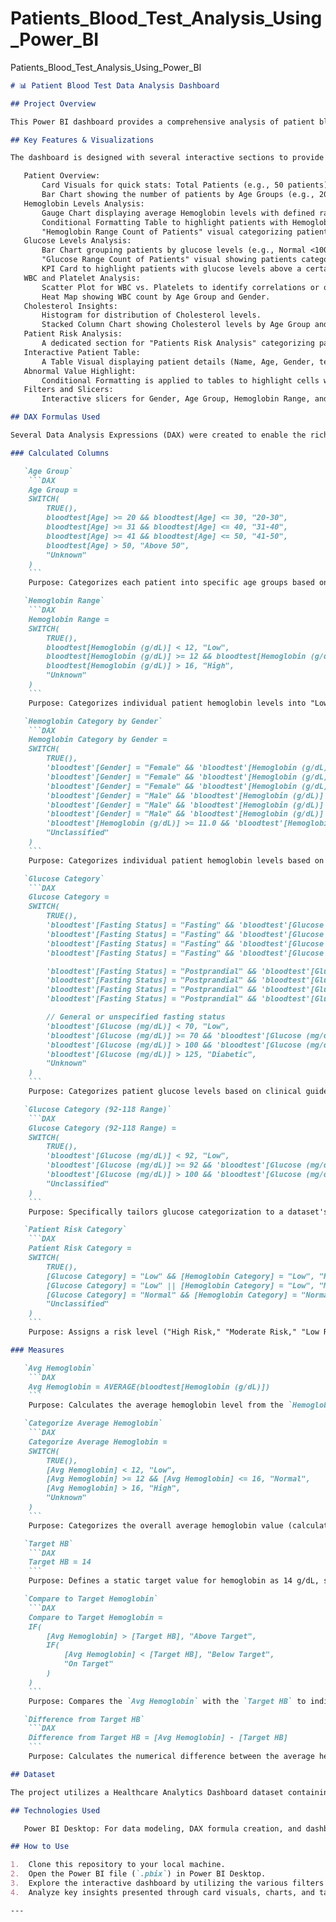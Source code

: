 # Patients_Blood_Test_Analysis_Using_Power_BI
Patients_Blood_Test_Analysis_Using_Power_BI


```markdown
# 📊 Patient Blood Test Data Analysis Dashboard

## Project Overview

This Power BI dashboard provides a comprehensive analysis of patient blood test data, offering insights into various health metrics such as Hemoglobin, Glucose, WBC, Platelets, and Cholesterol levels. The goal is to visualize patient data effectively for quick assessment, identification of risk factors, and trend analysis, drawing from a healthcare analytics dataset.

## Key Features & Visualizations

The dashboard is designed with several interactive sections to provide a holistic view of patient health:

   Patient Overview:
       Card Visuals for quick stats: Total Patients (e.g., 50 patients), Average Age (e.g., 40.76 years), Gender Distribution (e.g., 50% Male, 50% Female).
       Bar Chart showing the number of patients by Age Groups (e.g., 20-30, 31-40, 41-50, Above 50).
   Hemoglobin Levels Analysis:
       Gauge Chart displaying average Hemoglobin levels with defined ranges (low, normal, high).
       Conditional Formatting Table to highlight patients with Hemoglobin levels outside the normal range (e.g., below 13 for males or below 12 for females).
       "Hemoglobin Range Count of Patients" visual categorizing patients into Low (5), Normal (45).
   Glucose Levels Analysis:
       Bar Chart grouping patients by glucose levels (e.g., Normal <100 mg/dL, Prediabetes 100-125 mg/dL, Diabetes >125 mg/dL).
       "Glucose Range Count of Patients" visual showing patients categorized by High (21), Normal (18), Low (11).
       KPI Card to highlight patients with glucose levels above a certain threshold.
   WBC and Platelet Analysis:
       Scatter Plot for WBC vs. Platelets to identify correlations or outliers.
       Heat Map showing WBC count by Age Group and Gender.
   Cholesterol Insights:
       Histogram for distribution of Cholesterol levels.
       Stacked Column Chart showing Cholesterol levels by Age Group and Gender.
   Patient Risk Analysis:
       A dedicated section for "Patients Risk Analysis" categorizing patients into High, Moderate, and Low risk based on combined Glucose and Hemoglobin categories.
   Interactive Patient Table:
       A Table Visual displaying patient details (Name, Age, Gender, test values) with filters for age range, gender, and specific test abnormalities.
   Abnormal Value Highlight:
       Conditional Formatting is applied to tables to highlight cells with values outside normal ranges for various test parameters.
   Filters and Slicers:
       Interactive slicers for Gender, Age Group, Hemoglobin Range, and Glucose Range are available for dynamic filtering of data.

## DAX Formulas Used

Several Data Analysis Expressions (DAX) were created to enable the rich analytical capabilities of this dashboard. These include both calculated columns (which add new columns to the table based on row-level calculations) and measures (which perform aggregations dynamically based on the report's context).

### Calculated Columns

   `Age Group`
    ```DAX
    Age Group =
    SWITCH(
        TRUE(),
        bloodtest[Age] >= 20 && bloodtest[Age] <= 30, "20-30",
        bloodtest[Age] >= 31 && bloodtest[Age] <= 40, "31-40",
        bloodtest[Age] >= 41 && bloodtest[Age] <= 50, "41-50",
        bloodtest[Age] > 50, "Above 50",
        "Unknown"
    )
    ```
    Purpose: Categorizes each patient into specific age groups based on their `Age` value (e.g., "20-30", "31-40", "41-50", "Above 50"). An "Unknown" category is included for ages outside these ranges or blank.

   `Hemoglobin Range`
    ```DAX
    Hemoglobin Range =
    SWITCH(
        TRUE(),
        bloodtest[Hemoglobin (g/dL)] < 12, "Low",
        bloodtest[Hemoglobin (g/dL)] >= 12 && bloodtest[Hemoglobin (g/dL)] <= 16, "Normal",
        bloodtest[Hemoglobin (g/dL)] > 16, "High",
        "Unknown"
    )
    ```
    Purpose: Categorizes individual patient hemoglobin levels into "Low" (below 12 g/dL), "Normal" (12-16 g/dL), or "High" (above 16 g/dL).

   `Hemoglobin Category by Gender`
    ```DAX
    Hemoglobin Category by Gender =
    SWITCH(
        TRUE(),
        'bloodtest'[Gender] = "Female" && 'bloodtest'[Hemoglobin (g/dL)] < 12.0, "Low (Female)",
        'bloodtest'[Gender] = "Female" && 'bloodtest'[Hemoglobin (g/dL)] >= 12.1 && 'bloodtest'[Hemoglobin (g/dL)] <= 15.1, "Normal (Female)",
        'bloodtest'[Gender] = "Female" && 'bloodtest'[Hemoglobin (g/dL)] > 15.1, "High (Female)",
        'bloodtest'[Gender] = "Male" && 'bloodtest'[Hemoglobin (g/dL)] < 13.0, "Low (Male)",
        'bloodtest'[Gender] = "Male" && 'bloodtest'[Hemoglobin (g/dL)] >= 13.8 && 'bloodtest'[Hemoglobin (g/dL)] <= 17.2, "Normal (Male)",
        'bloodtest'[Gender] = "Male" && 'bloodtest'[Hemoglobin (g/dL)] > 17.2, "High (Male)",
        'bloodtest'[Hemoglobin (g/dL)] >= 11.0 && 'bloodtest'[Hemoglobin (g/dL)] <= 16.0, "Normal (Child)",
        "Unclassified"
    )
    ```
    Purpose: Categorizes individual patient hemoglobin levels based on gender-specific World Health Organization (WHO) guidelines and clinical sources (e.g., <13.0 g/dL for men and <12.0 g/dL for women for "Low").

   `Glucose Category`
    ```DAX
    Glucose Category =
    SWITCH(
        TRUE(),
        'bloodtest'[Fasting Status] = "Fasting" && 'bloodtest'[Glucose (mg/dL)] < 70, "Low (Fasting)",
        'bloodtest'[Fasting Status] = "Fasting" && 'bloodtest'[Glucose (mg/dL)] >= 70 && 'bloodtest'[Glucose (mg/dL)] <= 99, "Normal (Fasting)",
        'bloodtest'[Fasting Status] = "Fasting" && 'bloodtest'[Glucose (mg/dL)] >= 100 && 'bloodtest'[Glucose (mg/dL)] <= 125, "Prediabetes (Fasting)",
        'bloodtest'[Fasting Status] = "Fasting" && 'bloodtest'[Glucose (mg/dL)] > 125, "Diabetic (Fasting)",

        'bloodtest'[Fasting Status] = "Postprandial" && 'bloodtest'[Glucose (mg/dL)] < 70, "Low (Postprandial)",
        'bloodtest'[Fasting Status] = "Postprandial" && 'bloodtest'[Glucose (mg/dL)] >= 70 && 'bloodtest'[Glucose (mg/dL)] <= 140, "Normal (Postprandial)",
        'bloodtest'[Fasting Status] = "Postprandial" && 'bloodtest'[Glucose (mg/dL)] > 140 && 'bloodtest'[Glucose (mg/dL)] <= 200, "Elevated (Postprandial)",
        'bloodtest'[Fasting Status] = "Postprandial" && 'bloodtest'[Glucose (mg/dL)] > 200, "Diabetic (Postprandial)",

        // General or unspecified fasting status
        'bloodtest'[Glucose (mg/dL)] < 70, "Low",
        'bloodtest'[Glucose (mg/dL)] >= 70 && 'bloodtest'[Glucose (mg/dL)] <= 100, "Normal",
        'bloodtest'[Glucose (mg/dL)] > 100 && 'bloodtest'[Glucose (mg/dL)] <= 125, "Prediabetes",
        'bloodtest'[Glucose (mg/dL)] > 125, "Diabetic",
        "Unknown"
    )
    ```
    Purpose: Categorizes patient glucose levels based on clinical guidelines, considering both fasting and postprandial states to assign "Low," "Normal," "Prediabetes," or "Diabetic" categories.

   `Glucose Category (92-118 Range)`
    ```DAX
    Glucose Category (92-118 Range) =
    SWITCH(
        TRUE(),
        'bloodtest'[Glucose (mg/dL)] < 92, "Low",
        'bloodtest'[Glucose (mg/dL)] >= 92 && 'bloodtest'[Glucose (mg/dL)] <= 100, "Normal",
        'bloodtest'[Glucose (mg/dL)] > 100 && 'bloodtest'[Glucose (mg/dL)] <= 118, "High",
        "Unclassified"
    )
    ```
    Purpose: Specifically tailors glucose categorization to a dataset's observed range of 92 to 118 mg/dL, categorizing values into "Low" (below 92), "Normal" (92-100), or "High" (101-118).

   `Patient Risk Category`
    ```DAX
    Patient Risk Category =
    SWITCH(
        TRUE(),
        [Glucose Category] = "Low" && [Hemoglobin Category] = "Low", "High Risk",
        [Glucose Category] = "Low" || [Hemoglobin Category] = "Low", "Moderate Risk",
        [Glucose Category] = "Normal" && [Hemoglobin Category] = "Normal", "Low Risk",
        "Unclassified"
    )
    ```
    Purpose: Assigns a risk level ("High Risk," "Moderate Risk," "Low Risk") to patients based on their previously defined `Glucose Category` and `Hemoglobin Category`. Patients with both Glucose and Hemoglobin categorized as "Low" are given the "High Risk" priority.

### Measures

   `Avg Hemoglobin`
    ```DAX
    Avg Hemoglobin = AVERAGE(bloodtest[Hemoglobin (g/dL)])
    ```
    Purpose: Calculates the average hemoglobin level from the `Hemoglobin (g/dL)` column, aggregating values dynamically based on the visual's context.

   `Categorize Average Hemoglobin`
    ```DAX
    Categorize Average Hemoglobin =
    SWITCH(
        TRUE(),
        [Avg Hemoglobin] < 12, "Low",
        [Avg Hemoglobin] >= 12 && [Avg Hemoglobin] <= 16, "Normal",
        [Avg Hemoglobin] > 16, "High",
        "Unknown"
    )
    ```
    Purpose: Categorizes the overall average hemoglobin value (calculated by `Avg Hemoglobin`) into "Low," "Normal," "High," or "Unknown." This is useful for displaying the general status in cards or tooltips.

   `Target HB`
    ```DAX
    Target HB = 14
    ```
    Purpose: Defines a static target value for hemoglobin as 14 g/dL, serving as a benchmark for comparison.

   `Compare to Target Hemoglobin`
    ```DAX
    Compare to Target Hemoglobin =
    IF(
        [Avg Hemoglobin] > [Target HB], "Above Target",
        IF(
            [Avg Hemoglobin] < [Target HB], "Below Target",
            "On Target"
        )
    )
    ```
    Purpose: Compares the `Avg Hemoglobin` with the `Target HB` to indicate whether the average is "Above Target," "Below Target," or "On Target".

   `Difference from Target HB`
    ```DAX
    Difference from Target HB = [Avg Hemoglobin] - [Target HB]
    ```
    Purpose: Calculates the numerical difference between the average hemoglobin and the target hemoglobin, providing a quantifiable deviation.

## Dataset

The project utilizes a Healthcare Analytics Dashboard dataset containing patient blood test data.

## Technologies Used

   Power BI Desktop: For data modeling, DAX formula creation, and dashboard visualization.

## How to Use

1.  Clone this repository to your local machine.
2.  Open the Power BI file (`.pbix`) in Power BI Desktop.
3.  Explore the interactive dashboard by utilizing the various filters and slicers provided for Gender, Age Group, Hemoglobin Range, and Glucose Range.
4.  Analyze key insights presented through card visuals, charts, and tables to understand patient health status and identify areas of concern.

---
```
